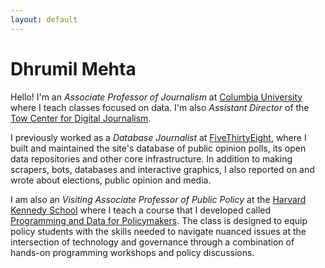 ```yaml
---
layout: default
---
```


# Dhrumil Mehta

Hello! I'm an _Associate Professor of Journalism_ at [Columbia University](https://journalism.columbia.edu/) where I teach classes focused on data. I'm also _Assistant Director_ of the [Tow Center for Digital Journalism](https://towcenter.columbia.edu/).

I previously worked as a _Database Journalist_ at [FiveThirtyEight](https://fivethirtyeight.com/contributors/dhrumil-mehta/), where I built and maintained the site's database of public opinion polls, its open data repositories and other core infrastructure. In addition to making scrapers, bots, databases and interactive graphics, I also reported on and wrote about elections, public opinion and media. 

I am also an _Visiting Associate Professor of Public Policy_ at the [Harvard Kennedy School](https://www.hks.harvard.edu/faculty/dhrumil-mehta) where I teach a course that I developed called [Programming and Data for Policymakers](https://www.hks.harvard.edu/courses/programming-and-data-policymakers). The class is designed to equip policy students with the skills needed to navigate nuanced issues at the intersection of technology and governance through a combination of hands-on programming workshops and policy discussions. 
